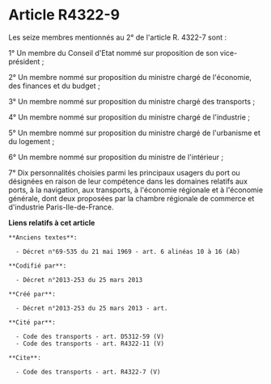 # Article R4322-9

Les seize membres mentionnés au 2° de l'article R. 4322-7 sont : 

1° Un membre du Conseil d'Etat nommé sur proposition de son vice-président ; 

2° Un membre nommé sur proposition du ministre chargé de l'économie, des finances et du budget ; 

3° Un membre nommé sur proposition du ministre chargé des transports ; 

4° Un membre nommé sur proposition du ministre chargé de l'industrie ; 

5° Un membre nommé sur proposition du ministre chargé de l'urbanisme et du logement ; 

6° Un membre nommé sur proposition du ministre de l'intérieur ; 

7° Dix personnalités choisies parmi les principaux usagers du port ou désignées en raison de leur compétence dans les
domaines relatifs aux ports, à la navigation, aux transports, à l'économie régionale et à l'économie générale, dont deux
proposées par la chambre régionale de commerce et d'industrie Paris-Ile-de-France.

**Liens relatifs à cet article**

	**Anciens textes**:

	  - Décret n°69-535 du 21 mai 1969 - art. 6 alinéas 10 à 16 (Ab)

	**Codifié par**:

	  - Décret n°2013-253 du 25 mars 2013

	**Créé par**:

	  - Décret n°2013-253 du 25 mars 2013 - art.

	**Cité par**:

	  - Code des transports - art. D5312-59 (V)
	  - Code des transports - art. R4322-11 (V)

	**Cite**:

	  - Code des transports - art. R4322-7 (V)
